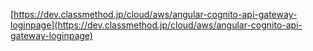 [https://dev.classmethod.jp/cloud/aws/angular-cognito-api-gateway-loginpage](https://dev.classmethod.jp/cloud/aws/angular-cognito-api-gateway-loginpage)